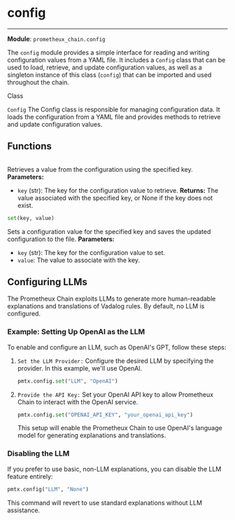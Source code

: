 # config

---
**Module**: `prometheux_chain.config`

The `config` module provides a simple interface for reading and writing configuration values from a YAML file. It includes a `Config` class that can be used to load, retrieve, and update configuration values, as well as a singleton instance of this class (`config`) that can be imported and used throughout the chain.



Class

`Config`
The Config class is responsible for managing configuration data. It loads the configuration from a YAML file and provides methods to retrieve and update configuration values.

## Functions


```python get(key)
```
Retrieves a value from the configuration using the specified key.
**Parameters:**
- `key` (str): The key for the configuration value to retrieve.
**Returns:**
The value associated with the specified key, or None if the key does not exist.

```python
set(key, value)
```
Sets a configuration value for the specified key and saves the updated configuration to the file.
**Parameters:**
- `key` (str): The key for the configuration value to set.
- `value`: The value to associate with the key.


## Configuring LLMs

The Prometheux Chain exploits LLMs to generate more human-readable explanations and translations of Vadalog rules. By default, no LLM is configured.

### Example: Setting Up OpenAI as the LLM
To enable and configure an LLM, such as OpenAI's GPT, follow these steps:

1. `Set the LLM Provider:`
    Configure the desired LLM by specifying the provider. In this example, we'll use OpenAI.

    ```python
    pmtx.config.set("LLM", "OpenAI")
    ```

2. `Provide the API Key:`
    Set your OpenAI API key to allow Prometheux Chain to interact with the OpenAI service.

    ```python
    pmtx.config.set("OPENAI_API_KEY", "your_openai_api_key")
    ```
    This setup will enable the Prometheux Chain to use OpenAI's language model for generating explanations and translations.

### Disabling the LLM
If you prefer to use basic, non-LLM explanations, you can disable the LLM feature entirely:

```python
pmtx.config("LLM", "None")
```
This command will revert to use standard explanations without LLM assistance.
